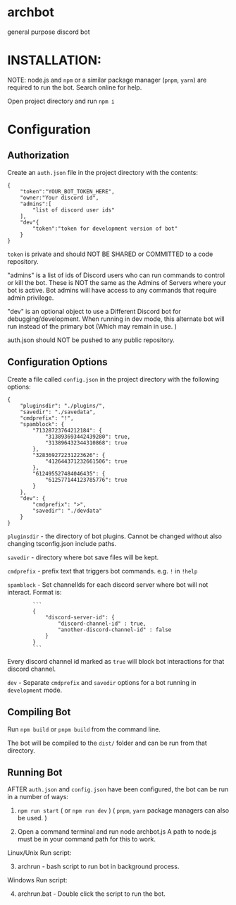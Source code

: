 # archbot
general purpose discord bot

# INSTALLATION:

NOTE: node.js and `npm` or a similar package manager (`pnpm`, `yarn`) are required to run the bot.
Search online for help.

Open project directory and run `npm i`

# Configuration

## Authorization

Create an `auth.json` file in the project directory with the contents:
```
{
	"token":"YOUR_BOT_TOKEN_HERE",
	"owner:"Your discord id",
	"admins":[
		"list of discord user ids"
	],
	"dev"{
		"token":"token for development version of bot"
	}
}
```
`token` is private and should NOT BE SHARED or COMMITTED to a code repository.

"admins" is a list of ids of Discord users who can run commands to control or kill the bot.
These is NOT the same as the Admins of Servers where your bot is active.
Bot admins will have access to any commands that require admin privilege.

"dev" is an optional object to use a Different Discord bot for debugging/development.
When running in dev mode, this alternate bot will run instead of the primary bot
(Which may remain in use. )

auth.json should NOT be pushed to any public repository.


## Configuration Options

Create a file called `config.json` in the project directory with the following options:

```
{
	"pluginsdir": "./plugins/",
	"savedir": "./savedata",
	"cmdprefix": "!",
	"spamblock": {
		"71328723764212184": {
			"313893693442439280": true,
			"313896432344310868": true
		},
		"328369272231223626": {
			"412644371232661506": true
		},
		"612495527484046435": {
			"612577144123785776": true
		}
	},
	"dev": {
		"cmdprefix": ">",
		"savedir": "./devdata"
	}
}
```

`pluginsdir` - the directory of bot plugins. Cannot be changed without also changing tsconfig.json include paths.

`savedir` - directory where bot save files will be kept.

`cmdprefix` - prefix text that triggers bot commands. e.g. `!` in `!help`

`spamblock` - Set channelIds for each discord server where bot will not interact. Format is:

			```
			{
				"discord-server-id": {
					"discord-channel-id" : true,
					"another-discord-channel-id" : false
				}
			}
			```
Every discord channel id marked as `true` will block bot interactions for that discord channel.

`dev` - Separate `cmdprefix` and `savedir` options for a bot running in `development` mode.


## Compiling Bot

Run `npm build` or `pnpm build` from the command line.

The bot will be compiled to the `dist/` folder and can be run from that directory.


## Running Bot

AFTER `auth.json` and `config.json` have been configured, the bot can be run in a number of ways:

1) `npm run start` ( or `npm run dev` ) ( `pnpm`, `yarn` package managers can also be used. )

2) Open a command terminal and run node archbot.js A path to node.js must be in your command path for this to work.


Linux/Unix Run script:

3) archrun - bash script to run bot in background process.

Windows Run script:

4) archrun.bat - Double click the script to run the bot.